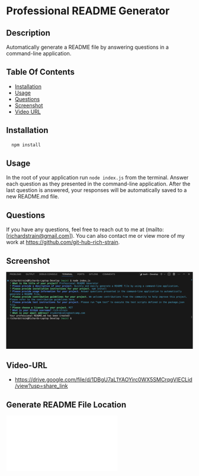 # Professional README Generator

## Description

Automatically generate a README file by answering questions in a command-line application.

## Table Of Contents

- [Installation](#installation)
- [Usage](#usage)
- [Questions](#questions)
- [Screenshot](#screenshot)
- [Video URL](#video-url)

## Installation

```sh
  npm install
```

## Usage

In the root of your application run `node index.js` from the terminal. Answer each question as they presented in the command-line application. After the last question is answered, your responses will be automatically saved to a new README.md file.

## Questions

If you have any questions, feel free to reach out to me at (mailto:[richardstrain@gmail.com]). You can also contact me or view more of my work at https://github.com/git-hub-rich-strain.

## Screenshot

![Video](./includes/images/screenshot.png)

## Video-URL

- https://drive.google.com/file/d/1DBgU7aL1YAOYirc0WX5SMCrqgVIECLid/view?usp=share_link

## Generate README File Location

![Generated-README](./includes/README.md)
